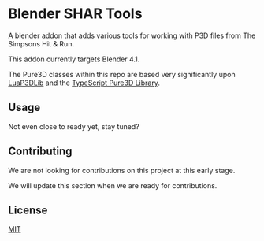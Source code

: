 # Blender SHAR Tools
A blender addon that adds various tools for working with P3D files from The Simpsons Hit & Run. 

This addon currently targets Blender 4.1.

The Pure3D classes within this repo are based very significantly upon [LuaP3DLib](https://github.com/Hampo/LuaP3DLib) and the [TypeScript Pure3D Library](https://github.com/donutteam/npm-pure3d).

## Usage
Not even close to ready yet, stay tuned?

## Contributing
We are not looking for contributions on this project at this early stage.

We will update this section when we are ready for contributions.

## License
[MIT](https://github.com/donutteam/blender-shar-tools/blob/main/LICENSE.md)